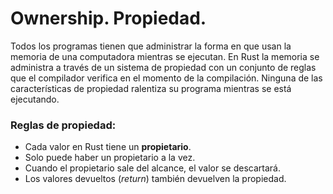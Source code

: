 # Ownership. Propiedad.

Todos los programas tienen que administrar la forma en que usan la memoria de una computadora mientras se ejecutan. En Rust la memoria se administra a través de un sistema de propiedad con un conjunto de reglas que el compilador verifica en el momento de la compilación. Ninguna de las características de propiedad ralentiza su programa mientras se está ejecutando.

### Reglas de propiedad:
 * Cada valor en Rust tiene un **propietario**.
 * Solo puede haber un propietario a la vez.
 * Cuando el propietario sale del alcance, el valor se descartará.
 * Los valores devueltos (*return*) también devuelven la propiedad.
